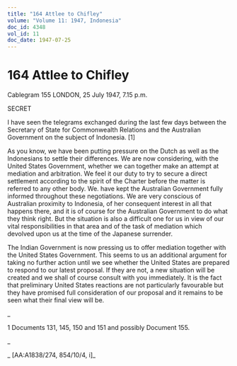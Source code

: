 ```yaml
---
title: "164 Attlee to Chifley"
volume: "Volume 11: 1947, Indonesia"
doc_id: 4348
vol_id: 11
doc_date: 1947-07-25
---
```


# 164 Attlee to Chifley

Cablegram 155 LONDON, 25 July 1947, 7.15 p.m.

SECRET

I have seen the telegrams exchanged during the last few days between the Secretary of State for Commonwealth Relations and the Australian Government on the subject of Indonesia. [1]

As you know, we have been putting pressure on the Dutch as well as the Indonesians to settle their differences. We are now considering, with the United States Government, whether we can together make an attempt at mediation and arbitration. We feel it our duty to try to secure a direct settlement according to the spirit of the Charter before the matter is referred to any other body. We. have kept the Australian Government fully informed throughout these negotiations. We are very conscious of Australian proximity to Indonesia, of her consequent interest in all that happens there, and it is of course for the Australian Government to do what they think right. But the situation is also a difficult one for us in view of our vital responsibilities in that area and of the task of mediation which devolved upon us at the time of the Japanese surrender.

The Indian Government is now pressing us to offer mediation together with the United States Government. This seems to us an additional argument for taking no further action until we see whether the United States are prepared to respond to our latest proposal. If they are not, a new situation will be created and we shall of course consult with you immediately. It is the fact that preliminary United States reactions are not particularly favourable but they have promised full consideration of our proposal and it remains to be seen what their final view will be.

_

1 Documents 131, 145, 150 and 151 and possibly Document 155.

_

_ [AA:A1838/274, 854/10/4, i]_
